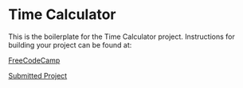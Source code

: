 # Time Calculator

This is the boilerplate for the Time Calculator project. Instructions for building your project can be found at:

[FreeCodeCamp](https://www.freecodecamp.org/learn/scientific-computing-with-python/scientific-computing-with-python-projects/time-calculator)

[Submitted Project](https://replit.com/@konkokkinoris?path=)
